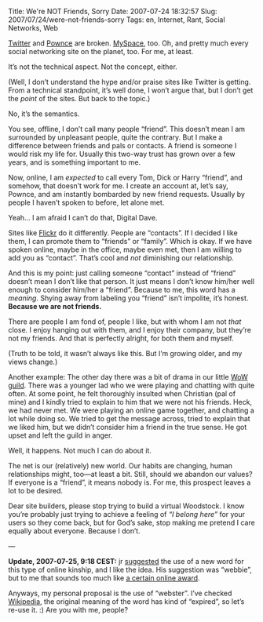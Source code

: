 Title: We're NOT Friends, Sorry
Date: 2007-07-24 18:32:57
Slug: 2007/07/24/were-not-friends-sorry
Tags: en, Internet, Rant, Social Networks, Web


[Twitter][1] and [Pownce][2] are broken. [MySpace][3], too. Oh, and pretty
much every social networking site on the planet, too. For me, at least.

It’s not the technical aspect. Not the concept, either.

(Well, I don’t understand the hype and/or praise sites like Twitter is
getting. From a technical standpoint, it’s well done, I won’t argue that, but
I don’t get the _point_ of the sites. But back to the topic.)

No, it’s the semantics.

You see, offline, I don’t call many people “friend”. This doesn’t mean I am
surrounded by unpleasant people, quite the contrary. But I make a difference
between friends and pals or contacts. A friend is someone I would risk my life
for. Usually this two-way trust has grown over a few years, and is something
important to me.

Now, online, I am _expected_ to call every Tom, Dick or Harry “friend”, and
somehow, that doesn’t work for me. I create an account at, let’s say, Pownce,
and am instantly bombarded by new friend requests. Usually by people I haven’t
spoken to before, let alone met.

Yeah… I am afraid I can’t do that, Digital Dave.

Sites like [Flickr][4] do it differently. People are “contacts”. If I decided
I like them, I can promote them to “friends” or “family”. Which is okay. If we
have spoken online, maybe in the office, maybe even met, then I am willing to
add you as “contact”. That’s cool and _not_ diminishing our relationship.

And this is my point: just calling someone “contact” instead of “friend”
doesn’t mean I don’t like that person. It just means I don’t know him/her well
enough to consider him/her a “friend”. Because to me, this word has a
_meaning_. Shying away from labeling you “friend” isn’t impolite, it’s honest.
**Because we are not friends.**

There are people I am fond of, people I like, but with whom I am not _that_
close. I enjoy hanging out with them, and I enjoy their company, but they’re
not my friends. And that is perfectly alright, for both them and myself.

(Truth to be told, it wasn’t always like this. But I’m growing older, and my
views change.)

Another example: The other day there was a bit of drama in our little [WoW
guild][5]. There was a younger lad who we were playing and chatting with quite
often. At some point, he felt thoroughly insulted when Christian (pal of mine)
and I kindly tried to explain to him that we were not his friends. Heck, we
had never met. We were playing an online game together, and chatting a lot
while doing so. We tried to get the message across, tried to explain that we
liked him, but we didn’t consider him a friend in the true sense. He got upset
and left the guild in anger.

Well, it happens. Not much I can do about it.

The net is our (relatively) new world. Our habits are changing, human
relationships might, too—at least a bit. Still, should we abandon our values?
If everyone is a “friend”, it means nobody is. For me, this prospect leaves a
lot to be desired.

Dear site builders, please stop trying to build a virtual Woodstock. I know
you’re probably just trying to achieve a feeling of _“I belong here”_ for your
users so they come back, but for God’s sake, stop making me pretend I care
equally about everyone. Because I don’t.

—

**Update, 2007-07-25, 9:18 CEST:** jr [suggested][6] the use of a new word for this type of online kinship, and I like the idea. His suggestion was “webbie”, but to me that sounds too much like [a certain online award][7].

Anyways, my personal proposal is the use of “webster”. I’ve checked
[Wikipedia][8], the original meaning of the word has kind of “expired”, so
let’s re-use it. :) Are you with me, people?

   [1]: http://twitter.com/
   [2]: http://pownce.com/
   [3]: http://myspace.com/
   [4]: http://flickr.com/
   [5]: http://cluckworkorange.com/
   [6]: http://carlo.zottmann.org/2007/07/24/were-not-friends-sorry/#comment-7508
   [7]: http://en.wikipedia.org/wiki/Webby
   [8]: http://en.wikipedia.org/wiki/Webster
